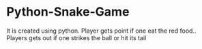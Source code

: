 # Python-Snake-Game<br>
It is created using python. Player gets point if one eat the red food..<br> Players gets out if one strikes the ball or hit its tail
